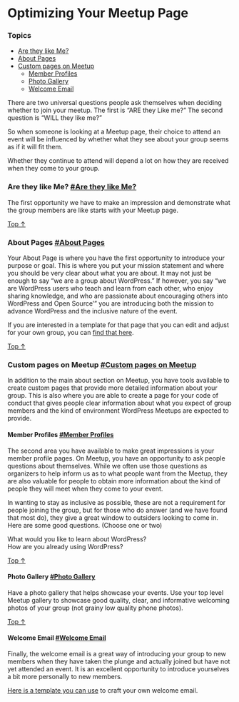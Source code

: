 Optimizing Your Meetup Page
===========================

### Topics

*   [Are they like Me?](#are-they-like-me)
*   [About Pages](#about-pages)
*   [Custom pages on Meetup](#custom-pages-on-meetup)
    *   [Member Profiles](#member-profiles)
    *   [Photo Gallery](#photo-gallery)
    *   [Welcome Email](#welcome-email)

There are two universal questions people ask themselves when deciding whether to join your meetup. The first is “ARE they Like me?” The second question is “WILL they like me?”

So when someone is looking at a Meetup page, their choice to attend an event will be influenced by whether what they see about your group seems as if it will fit them.

Whether they continue to attend will depend a lot on how they are received when they come to your group.

### Are they like Me? [#Are they like Me?](#are-they-like-me)

The first opportunity we have to make an impression and demonstrate what the group members are like starts with your Meetup page.

[Top ↑](#top)

### About Pages [#About Pages](#about-pages)

Your About Page is where you have the first opportunity to introduce your purpose or goal. This is where you put your mission statement and where you should be very clear about what you are about. It may not just be enough to say “we are a group about WordPress.” If however, you say “we are WordPress users who teach and learn from each other, who enjoy sharing knowledge, and who are passionate about encouraging others into WordPress and Open Source’” you are introducing both the mission to advance WordPress and the inclusive nature of the event.

If you are interested in a template for that page that you can edit and adjust for your own group, you can [find that here](https://make.wordpress.org/community/handbook/meetup-organizer/resources/about-page/).

[Top ↑](#top)

### Custom pages on Meetup [#Custom pages on Meetup](#custom-pages-on-meetup)

In addition to the main about section on Meetup, you have tools available to create custom pages that provide more detailed information about your group. This is also where you are able to create a page for your code of conduct that gives people clear information about what you expect of group members and the kind of environment WordPress Meetups are expected to provide.

#### Member Profiles [#Member Profiles](#member-profiles)

The second area you have available to make great impressions is your member profile pages. On Meetup, you have an opportunity to ask people questions about themselves. While we often use those questions as organizers to help inform us as to what people want from the Meetup, they are also valuable for people to obtain more information about the kind of people they will meet when they come to your event.

In wanting to stay as inclusive as possible, these are not a requirement for people joining the group, but for those who do answer (and we have found that most do), they give a great window to outsiders looking to come in. Here are some good questions. (Choose one or two)

What would you like to learn about WordPress?  
How are you already using WordPress?

[Top ↑](#top)

#### Photo Gallery [#Photo Gallery](#photo-gallery)

Have a photo gallery that helps showcase your events. Use your top level Meetup gallery to showcase good quality, clear, and informative welcoming photos of your group (not grainy low quality phone photos).

[Top ↑](#top)

#### Welcome Email [#Welcome Email](#welcome-email)

Finally, the welcome email is a great way of introducing your group to new members when they have taken the plunge and actually joined but have not yet attended an event. It is an excellent opportunity to introduce yourselves a bit more personally to new members.

[Here is a template you can use](https://make.wordpress.org/community/handbook/meetup-organizer/resources/welcome-email/) to craft your own welcome email.
